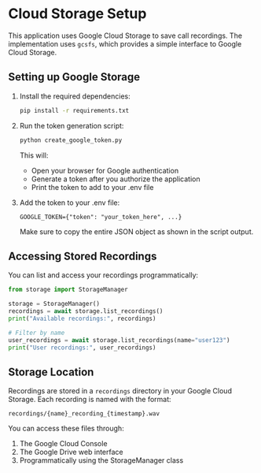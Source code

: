 # Cloud Storage Setup

This application uses Google Cloud Storage to save call recordings. The implementation uses `gcsfs`, which provides a simple interface to Google Cloud Storage.

## Setting up Google Storage

1. Install the required dependencies:
   ```bash
   pip install -r requirements.txt
   ```

2. Run the token generation script:
   ```bash
   python create_google_token.py
   ```
   This will:
   - Open your browser for Google authentication
   - Generate a token after you authorize the application
   - Print the token to add to your .env file

3. Add the token to your .env file:
   ```
   GOOGLE_TOKEN={"token": "your_token_here", ...}
   ```
   Make sure to copy the entire JSON object as shown in the script output.

## Accessing Stored Recordings

You can list and access your recordings programmatically:

```python
from storage import StorageManager

storage = StorageManager()
recordings = await storage.list_recordings()
print("Available recordings:", recordings)

# Filter by name
user_recordings = await storage.list_recordings(name="user123")
print("User recordings:", user_recordings)
```

## Storage Location

Recordings are stored in a `recordings` directory in your Google Cloud Storage. Each recording is named with the format:
```
recordings/{name}_recording_{timestamp}.wav
```

You can access these files through:
1. The Google Cloud Console
2. The Google Drive web interface
3. Programmatically using the StorageManager class
